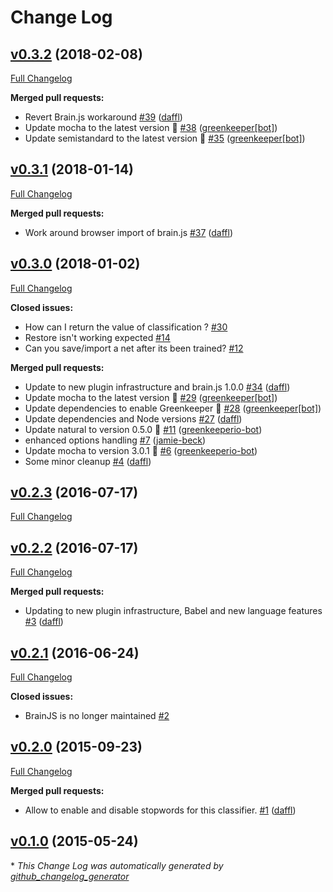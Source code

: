 # Change Log

## [v0.3.2](https://github.com/mysamai/natural-brain/tree/v0.3.2) (2018-02-08)
[Full Changelog](https://github.com/mysamai/natural-brain/compare/v0.3.1...v0.3.2)

**Merged pull requests:**

- Revert Brain.js workaround [\#39](https://github.com/mysamai/natural-brain/pull/39) ([daffl](https://github.com/daffl))
- Update mocha to the latest version 🚀 [\#38](https://github.com/mysamai/natural-brain/pull/38) ([greenkeeper[bot]](https://github.com/apps/greenkeeper))
- Update semistandard to the latest version 🚀 [\#35](https://github.com/mysamai/natural-brain/pull/35) ([greenkeeper[bot]](https://github.com/apps/greenkeeper))

## [v0.3.1](https://github.com/mysamai/natural-brain/tree/v0.3.1) (2018-01-14)
[Full Changelog](https://github.com/mysamai/natural-brain/compare/v0.3.0...v0.3.1)

**Merged pull requests:**

- Work around browser import of brain.js [\#37](https://github.com/mysamai/natural-brain/pull/37) ([daffl](https://github.com/daffl))

## [v0.3.0](https://github.com/mysamai/natural-brain/tree/v0.3.0) (2018-01-02)
[Full Changelog](https://github.com/mysamai/natural-brain/compare/v0.2.3...v0.3.0)

**Closed issues:**

- How can I return the value of classification ? [\#30](https://github.com/mysamai/natural-brain/issues/30)
- Restore isn't working expected [\#14](https://github.com/mysamai/natural-brain/issues/14)
- Can you save/import a net after its been trained? [\#12](https://github.com/mysamai/natural-brain/issues/12)

**Merged pull requests:**

- Update to new plugin infrastructure and brain.js 1.0.0 [\#34](https://github.com/mysamai/natural-brain/pull/34) ([daffl](https://github.com/daffl))
- Update mocha to the latest version 🚀 [\#29](https://github.com/mysamai/natural-brain/pull/29) ([greenkeeper[bot]](https://github.com/apps/greenkeeper))
- Update dependencies to enable Greenkeeper 🌴 [\#28](https://github.com/mysamai/natural-brain/pull/28) ([greenkeeper[bot]](https://github.com/apps/greenkeeper))
- Update dependencies and Node versions [\#27](https://github.com/mysamai/natural-brain/pull/27) ([daffl](https://github.com/daffl))
- Update natural to version 0.5.0 🚀 [\#11](https://github.com/mysamai/natural-brain/pull/11) ([greenkeeperio-bot](https://github.com/greenkeeperio-bot))
- enhanced options handling [\#7](https://github.com/mysamai/natural-brain/pull/7) ([jamie-beck](https://github.com/jamie-beck))
- Update mocha to version 3.0.1 🚀 [\#6](https://github.com/mysamai/natural-brain/pull/6) ([greenkeeperio-bot](https://github.com/greenkeeperio-bot))
- Some minor cleanup [\#4](https://github.com/mysamai/natural-brain/pull/4) ([daffl](https://github.com/daffl))

## [v0.2.3](https://github.com/mysamai/natural-brain/tree/v0.2.3) (2016-07-17)
[Full Changelog](https://github.com/mysamai/natural-brain/compare/v0.2.2...v0.2.3)

## [v0.2.2](https://github.com/mysamai/natural-brain/tree/v0.2.2) (2016-07-17)
[Full Changelog](https://github.com/mysamai/natural-brain/compare/v0.2.1...v0.2.2)

**Merged pull requests:**

- Updating to new plugin infrastructure, Babel and new language features [\#3](https://github.com/mysamai/natural-brain/pull/3) ([daffl](https://github.com/daffl))

## [v0.2.1](https://github.com/mysamai/natural-brain/tree/v0.2.1) (2016-06-24)
[Full Changelog](https://github.com/mysamai/natural-brain/compare/v0.2.0...v0.2.1)

**Closed issues:**

- BrainJS is no longer maintained [\#2](https://github.com/mysamai/natural-brain/issues/2)

## [v0.2.0](https://github.com/mysamai/natural-brain/tree/v0.2.0) (2015-09-23)
[Full Changelog](https://github.com/mysamai/natural-brain/compare/v0.1.0...v0.2.0)

**Merged pull requests:**

- Allow to enable and disable stopwords for this classifier. [\#1](https://github.com/mysamai/natural-brain/pull/1) ([daffl](https://github.com/daffl))

## [v0.1.0](https://github.com/mysamai/natural-brain/tree/v0.1.0) (2015-05-24)


\* *This Change Log was automatically generated by [github_changelog_generator](https://github.com/skywinder/Github-Changelog-Generator)*